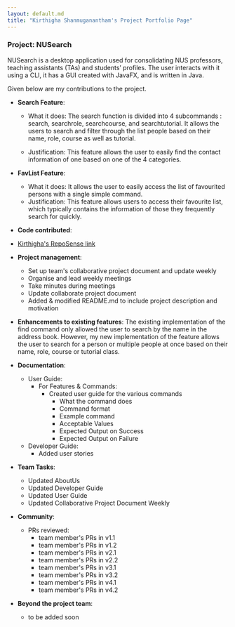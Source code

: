 ```yaml
---
layout: default.md
title: "Kirthigha Shanmuganantham's Project Portfolio Page"
---
```


### Project: NUSearch

NUSearch is a desktop application used for consolidating NUS professors, teaching assistants (TAs) and students’ profiles. The user interacts with it using a CLI, it has a GUI created with JavaFX, and is written in Java.

Given below are my contributions to the project.

* **Search Feature**:
    * What it does: The search function is divided into 4 subcommands : search, searchrole, searchcourse, 
and searchtutorial. It allows the users to search and filter through the list people based on their 
name, role, course as well as tutorial. 
  
    * Justification: This feature allows the user to easily find the contact information of one based on 
one of the 4 categories. 

*  **FavList Feature**:
    * What it does: It allows the user to easily access the list of favourited persons with a single simple 
command. 
    * Justification: This feature allows users to access their favourite list, which typically contains 
the information of those they frequently search for quickly. 


* **Code contributed**: 
* [Kirthigha's RepoSense link](https://nus-cs2103-ay2324s1.github.io/tp-dashboard/?search=kayabuttertoastt&breakdown=true)

* **Project management**:
    * Set up team's collaborative project document and update weekly
    * Organise and lead weekly meetings
    * Take minutes during meetings
    * Update collaborate project document
    * Added & modified README.md to include project description and motivation

* **Enhancements to existing features**:
The existing implementation of the find command only allowed the user to search by the name in 
the address book. However, my new implementation of the feature allows the user to search for a person
or multiple people at once based on their name, role, course or tutorial class. 


* **Documentation**:
    * User Guide:
        * For Features & Commands:
            * Created user guide for the various commands
                * What the command does
                * Command format
                * Example command
                * Acceptable Values
                * Expected Output on Success
                * Expected Output on Failure
    * Developer Guide:
        * Added user stories


* **Team Tasks**:
    * Updated AboutUs
    * Updated Developer Guide
    * Updated User Guide
    * Updated Collaborative Project Document Weekly


* **Community**:
    * PRs reviewed:
        * team member's PRs in v1.1
        * team member's PRs in v1.2
        * team member's PRs in v2.1
        * team member's PRs in v2.2
        * team member's PRs in v3.1
        * team member's PRs in v3.2
        * team member's PRs in v4.1
        * team member's PRs in v4.2


* **Beyond the project team**:
  * to be added soon 
